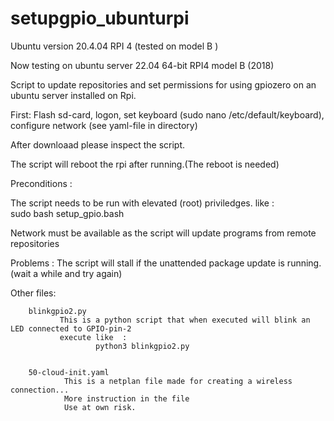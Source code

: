 # setupgpio_ubunturpi

Ubuntu version 20.4.04
RPI 4 (tested on model B )

Now testing on ubuntu server 22.04 64-bit
RPI4 model B (2018)

Script to update repositories and set permissions for using gpiozero on an ubuntu server installed on Rpi.

First: Flash sd-card, logon, set keyboard (sudo nano /etc/default/keyboard), configure network (see yaml-file in directory)

After downloaad please inspect the script.

The script will reboot the rpi after running.(The reboot is needed)




Preconditions :

  The script needs to be run with elevated (root) priviledges.
  like :  
    sudo bash setup_gpio.bash
 
  Network must be available as the script will update programs from remote repositories

Problems :
  The script will stall if the unattended package update is running.(wait a while and try again)
  

  
Other files:

        blinkgpio2.py  
               This is a python script that when executed will blink an LED connected to GPIO-pin-2
               execute like  :
                       python3 blinkgpio2.py
                                                                                                                                                                                 
                       
        50-cloud-init.yaml
                This is a netplan file made for creating a wireless connection... 
                More instruction in the file
                Use at own risk.
